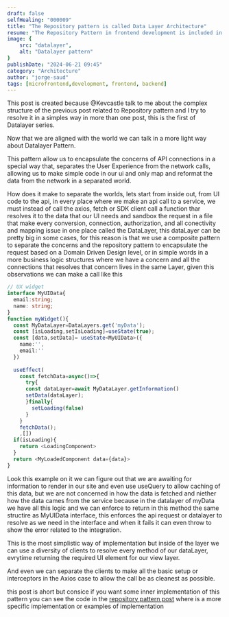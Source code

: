 ```yaml
---
draft: false
selfHealing: "000009"
title: "The Repository pattern is called Data Layer Architecture"
resume: "The Repository Pattern in frontend development is included in the Data Layer architecture because it concerns about Repositories and datasources abstracted from the UI layer and the Domain Layer, only taking the data transmission as part of the scope of its interactions."
image: {
    src: "datalayer",
    alt: "Datalayer pattern"
}
publishDate: "2024-06-21 09:45"
category: "Architecture"
author: "jorge-saud"
tags: [microfrontend,development, frontend, backend]
---
```


This post is created because @Kevcastle talk to me about the complex structure of the previous post related to Repository pattern and I try to resolve it in a simples way in more than one post, this is the first of Datalayer series.

Now that we are aligned with the world we can talk in a more light way about Datalayer Pattern.

This pattern allow us to encapsulate the concerns of API connections in a special way that, separates the User Experience from the network calls, allowing us to make simple code in our ui and only map and reformat the data from the network in a separated world.

How does it make to separate the worlds, lets start from inside out, from UI code to the api, in every place where we make an api call to a service, we must instead of call the axios, fetch or SDK client call a function thar resolves it to the data that our UI needs and sandbox the request in a file that make every conversion, connection, authorization, and all conectivity and mapping issue in one place called the DataLayer, this dataLayer can be pretty big in some cases, for this reason is that we use a composite pattern to separate the concerns and  the repository pattern to encapsulate the request based on a Domain Driven Design level, or in simple words in a more business logic structures where we have a concern and all the connections that resolves that concern lives in the same Layer, given this observations we can make a call like this
```ts
// UX widget 
interface MyUIData{
  email:string;
  name: string;
}
function myWidget(){
  const MyDataLayer=DataLayers.get('myData');
  const [isLoading,setIsLoading]=useState(true);
  const [data,setData]= useState<MyUIData>({
    name:'',
    email:''
  })
  
  useEffect(
    const fetchData=async()=>{
      try{
      const dataLayer=await MyDataLayer.getInformation()
      setData(dataLayer);
      }finally{
        setLoading(false)
      }
    }
    fetchData();
    ,[])
  if(isLoading){
    return <LoadingComponent>
  }
  return <MyLoadedComponent data={data}>
}
```

Look this example on it we can figure out that we are awaiting for information to render in our site and even use useQuery to allow caching of this data, but we are not concerned in how the data is fetched and niether how the data cames from the service because in the datalayer of myData we have all this logic and we can enforce to return in this method the same structire as MyUIData interface, this enforces the api request or datalayer to resolve as we need in the interface and when it fails it can even throw to show the error related to the integration.

This is the most simplistic way of implementation but inside of the layer we can use a diversity of clients to resolve every method of our dataLayer, evrytime returning the required UI element for our view layer.

And even we can separate the clients to make all the basic setup or interceptors in the Axios case to allow the call be as cleanest as possible.

this post is ahort but consice if you want some inner implementation of this pattern you can see the code in the [repository pattern post](/notebook/repository-pattern) where is a more specific implementation or examples of implementation